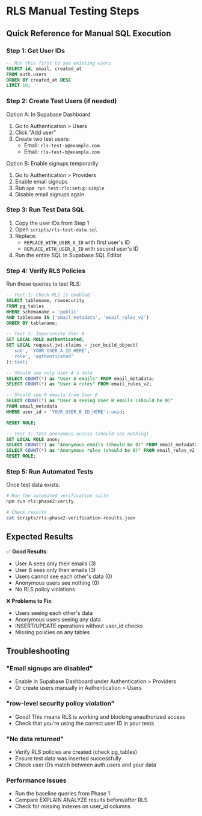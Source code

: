 # RLS Manual Testing Steps

## Quick Reference for Manual SQL Execution

### Step 1: Get User IDs

```sql
-- Run this first to see existing users
SELECT id, email, created_at 
FROM auth.users 
ORDER BY created_at DESC
LIMIT 10;
```

### Step 2: Create Test Users (if needed)

Option A: In Supabase Dashboard
1. Go to Authentication > Users
2. Click "Add user"
3. Create two test users:
   - Email: `rls-test-a@example.com`
   - Email: `rls-test-b@example.com`

Option B: Enable signups temporarily
1. Go to Authentication > Providers
2. Enable email signups
3. Run `npm run test:rls:setup:simple`
4. Disable email signups again

### Step 3: Run Test Data SQL

1. Copy the user IDs from Step 1
2. Open `scripts/rls-test-data.sql`
3. Replace:
   - `REPLACE_WITH_USER_A_ID` with first user's ID
   - `REPLACE_WITH_USER_B_ID` with second user's ID
4. Run the entire SQL in Supabase SQL Editor

### Step 4: Verify RLS Policies

Run these queries to test RLS:

```sql
-- Test 1: Check RLS is enabled
SELECT tablename, rowsecurity 
FROM pg_tables 
WHERE schemaname = 'public' 
AND tablename IN ('email_metadata', 'email_rules_v2')
ORDER BY tablename;

-- Test 2: Impersonate User A
SET LOCAL ROLE authenticated;
SET LOCAL request.jwt.claims = json_build_object(
  'sub', 'YOUR_USER_A_ID_HERE',
  'role', 'authenticated'
)::text;

-- Should see only User A's data
SELECT COUNT(*) as "User A emails" FROM email_metadata;
SELECT COUNT(*) as "User A rules" FROM email_rules_v2;

-- Should see 0 emails from User B
SELECT COUNT(*) as "User A seeing User B emails (should be 0)" 
FROM email_metadata 
WHERE user_id = 'YOUR_USER_B_ID_HERE'::uuid;

RESET ROLE;

-- Test 3: Test anonymous access (should see nothing)
SET LOCAL ROLE anon;
SELECT COUNT(*) as "Anonymous emails (should be 0)" FROM email_metadata;
SELECT COUNT(*) as "Anonymous rules (should be 0)" FROM email_rules_v2;
RESET ROLE;
```

### Step 5: Run Automated Tests

Once test data exists:

```bash
# Run the automated verification suite
npm run rls:phase2:verify

# Check results
cat scripts/rls-phase2-verification-results.json
```

## Expected Results

✅ **Good Results**:
- User A sees only their emails (3)
- User B sees only their emails (3)
- Users cannot see each other's data (0)
- Anonymous users see nothing (0)
- No RLS policy violations

❌ **Problems to Fix**:
- Users seeing each other's data
- Anonymous users seeing any data
- INSERT/UPDATE operations without user_id checks
- Missing policies on any tables

## Troubleshooting

### "Email signups are disabled"
- Enable in Supabase Dashboard under Authentication > Providers
- Or create users manually in Authentication > Users

### "row-level security policy violation"
- Good! This means RLS is working and blocking unauthorized access
- Check that you're using the correct user ID in your tests

### "No data returned"
- Verify RLS policies are created (check pg_tables)
- Ensure test data was inserted successfully
- Check user IDs match between auth.users and your data

### Performance Issues
- Run the baseline queries from Phase 1
- Compare EXPLAIN ANALYZE results before/after RLS
- Check for missing indexes on user_id columns